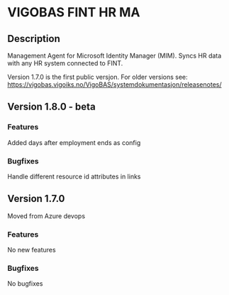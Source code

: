 # VIGOBAS FINT HR MA

## Description

Management Agent for Microsoft Identity Manager (MIM). Syncs HR data with any HR system connected to FINT. 

Version 1.7.0 is the first public versjon. For older versions see: https://vigobas.vigoiks.no/VigoBAS/systemdokumentasjon/releasenotes/ 

## Version 1.8.0 - beta
### Features
Added days after employment ends as config
### Bugfixes
Handle different resource id attributes in links


## Version 1.7.0   
Moved from Azure devops 

### Features
No new features
### Bugfixes
No bugfixes

